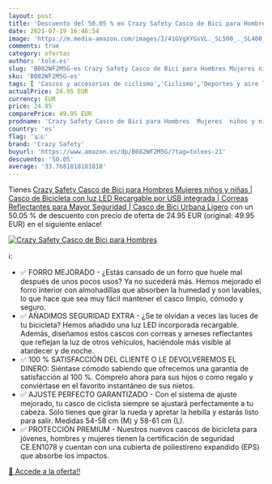```yaml
---
layout: post
title: 'Descuento del 50.05 % en Crazy Safety Casco de Bici para Hombres '
date: 2021-07-19 16:46:54
image: 'https://m.media-amazon.com/images/I/41GVgXYGsVL._SL500_._SL400_.jpg'
comments: true
category: ofertas
author: 'tole.es'
slug: 'B082WF2M5G-es Crazy Safety Casco de Bici para Hombres Mujeres niños y...'
sku: 'B082WF2M5G-es'
tags: [ 'Cascos y accesorios de ciclismo','Ciclismo','Deportes y aire libre','Ropa y equipo para deportes','bicicleta','crazy safety', ]
actualPrice: 24.95 EUR
currency: EUR
price: 24.95
comparePrice: 49.95 EUR
prodname: 'Crazy Safety Casco de Bici para Hombres  Mujeres  niños y niñas | Casco de Bicicleta con luz LED Recargable por USB integrada | Correas Reflectantes para Mayor Seguridad | Casco de Bici Urbana Ligero'
country: 'es'
flag: '🇪🇸'
brand: 'Crazy Safety'
buyurl: 'https://www.amazon.es/dp/B082WF2M5G/?tag=tolees-21'
descuento: '50.05'
average: '33.7681818181818'
---
```


Tienes [Crazy Safety Casco de Bici para Hombres  Mujeres  niños y niñas | Casco de Bicicleta con luz LED Recargable por USB integrada | Correas Reflectantes para Mayor Seguridad | Casco de Bici Urbana Ligero](https://www.amazon.es/dp/B082WF2M5G/?tag=tolees-21) con un 50.05 % de descuento con precio de oferta de 24.95 EUR (original: 49.95 EUR) en el siguiente enlace!

[![Crazy Safety Casco de Bici para Hombres ](https://m.media-amazon.com/images/I/41GVgXYGsVL._SL500_._SL400_.jpg)](https://www.amazon.es/dp/B082WF2M5G/?tag=tolees-21)

ℹ️:

- ✅ FORRO MEJORADO - ¿Estás cansado de un forro que huele mal después de unos pocos usos? Ya no sucederá más. Hemos mejorado el forro interior con almohadillas que absorben la humedad y son lavables, lo que hace que sea muy fácil mantener el casco limpio, cómodo y seguro.
- ✅ AÑADIMOS SEGURIDAD EXTRA - ¿Se te olvidan a veces las luces de tu bicicleta? Hemos añadido una luz LED incorporada recargable. Además, diseñamos estos cascos con correas y arneses reflectantes que reflejan la luz de otros vehículos, haciéndole más visible al atardecer y de noche.
- ✅ 100 % SATISFACCIÓN DEL CLIENTE O LE DEVOLVEREMOS EL DINERO: Siéntase cómodo sabiendo que ofrecemos una garantía de satisfacción al 100 %. Cómprelo ahora para sus hijos o como regalo y conviértase en el favorito instantáneo de sus nietos.
- ✅ AJUSTE PERFECTO GARANTIZADO - Con el sistema de ajuste mejorado, tu casco de ciclista siempre se ajustará perfectamente a tu cabeza. Sólo tienes que girar la rueda y apretar la hebilla y estarás listo para salir. Medidas 54-58 cm (M) y 58-61 cm (L).
- ✅ PROTECCIÓN PREMIUM - Nuestros nuevos cascos de bicicleta para jóvenes, hombres y mujeres tienen la certificación de seguridad CE.EN1078 y cuentan con una cubierta de poliestireno expandido (EPS) que absorbe los impactos.

[🛒 Accede a la oferta!!](https://www.amazon.es/dp/B082WF2M5G/?tag=tolees-21)
